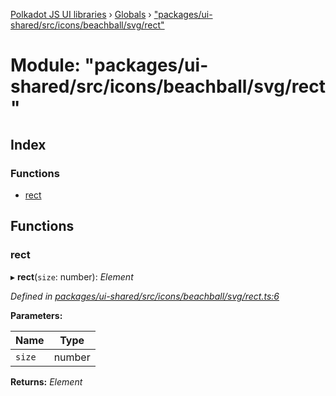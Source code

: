 [Polkadot JS UI libraries](../README.md) › [Globals](../globals.md) › ["packages/ui-shared/src/icons/beachball/svg/rect"](_packages_ui_shared_src_icons_beachball_svg_rect_.md)

# Module: "packages/ui-shared/src/icons/beachball/svg/rect"

## Index

### Functions

* [rect](_packages_ui_shared_src_icons_beachball_svg_rect_.md#rect)

## Functions

###  rect

▸ **rect**(`size`: number): *Element*

*Defined in [packages/ui-shared/src/icons/beachball/svg/rect.ts:6](https://github.com/polkadot-js/ui/blob/262b8ad7/packages/ui-shared/src/icons/beachball/svg/rect.ts#L6)*

**Parameters:**

Name | Type |
------ | ------ |
`size` | number |

**Returns:** *Element*
